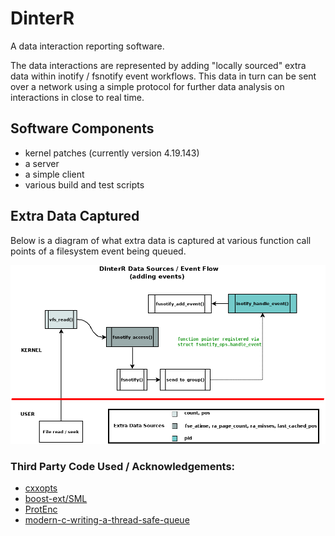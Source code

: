 # DinterR
A data interaction reporting software. 

The data interactions are represented by adding "locally sourced" extra data within inotify / fsnotify event workflows. This data in turn can be sent over a network using a simple protocol for further data analysis on interactions in close to real time.

## Software Components
* kernel patches (currently version 4.19.143)
* a server
* a simple client
* various build and test scripts

## Extra Data Captured
Below is a diagram of what extra data is captured at various function call points of a filesystem event being queued.

![DinterR Data Sources](/doc/images/kernel_fsnotify_inotify_data_flow.png)





### Third Party Code Used / Acknowledgements:
- [cxxopts](https://github.com/jarro2783/cxxopts)
- [boost-ext/SML](https://github.com/boost-ext/sml)
- [ProtEnc](https://github.com/nitnelave/ProtEnc)
- [modern-c-writing-a-thread-safe-queue](https://codetrips.com/2020/07/26/modern-c-writing-a-thread-safe-queue)
